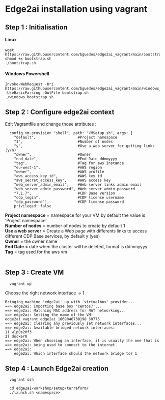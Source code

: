 # Edge2ai installation using vagrant

## Step 1 : Initialisation

#### Linux 
  
```
wget https://raw.githubusercontent.com/bguedes/edge2ai_vagrant/main/bootstrap.sh
chmod +x bootstrap.sh
./bootstrap.sh

```

#### Windows Powershell 
  
```
Invoke-WebRequest -Uri https://raw.githubusercontent.com/bguedes/edge2ai_vagrant/main/windows_bootstrap.sh -UseBasicParsing -OutFile bootstrap.sh
./windows_bootstrap.sh

``` 

## Step 2 : Configure edge2ai context

Edit Vagrantfile and change those attributes :

``` 
  config.vm.provision "shell", path: "VMSetup.sh", args: [
    "default",                   #Project namespace
    "1",                         #Number of nodes
    "y",                         #Use a web server for getting links (y/n)
    "owner",                     #Owner
    "end_date",                  #End Date ddmmyyyy
    "tag",                       #Tag for aws instance
    "eu-west-1",                 #AWS region
    "owner",                     #AWS profile
    "aws_access_key_id",         #AWS key id
    "aws_secret_access_key",     #AWS access key
    "web_server_admin_email",    #Web server links admin email
    "web_server_admin_password", #Web server admin password
    "7.1.7",                     #CDP Base version
    "cdp_login",                 #CDP license username
    "cdp_password"],             #CDP license password
    privileged: false
```  

**Project namespace** = namespace for your VM by default the value is 'Project namespace'<br>
**Number of nodes** = number of nodes to create by default 1<br>
**Use a web server** = Create a Web page with differents links to access different CDP Base services, by default y (yes)<br>
**Owner** = the owner name <br>
**End Date** = date when the cluster will be deleted, format is ddmmyyyy<br>
**Tag** = tag used for the aws vm <br>
<br>

## Step 3 : Create VM

``` 
  vagrant up
```  

Choose the right network interface -> 1 

``` 
Bringing machine 'edge2ai' up with 'virtualbox' provider...
==> edge2ai: Importing base box 'centos7'...
==> edge2ai: Matching MAC address for NAT networking...
==> edge2ai: Setting the name of the VM: edge2ai_vagrant_edge2ai_1669846738198_60775
==> edge2ai: Clearing any previously set network interfaces...
==> edge2ai: Available bridged network interfaces:
1) wlp0s20f3
2) docker0
==> edge2ai: When choosing an interface, it is usually the one that is
==> edge2ai: being used to connect to the internet.
==> edge2ai: 
    edge2ai: Which interface should the network bridge to? 1
```  


## Step 4 : Launch Edge2ai creation 

``` 
  vagrant ssh
  
  cd edge2ai-workshop/setup/terraform/
  ./launch.sh <namespace>
```  

